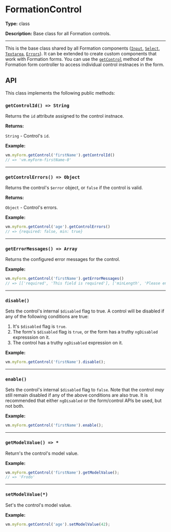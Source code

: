 # FormationControl

**Type:** class

**Description:** Base class for all Formation controls.

----

This is the base class shared by all Formation components ([`Input`](/src/formation/components/Input), [`Select`](/src/formation/components/Select), [`Textarea`](/src/formation/components/Textarea), [`Errors`](/src/formation/components/Errors)). It can be extended to create custom components that work with Formation forms. You can use the [`getControl`](/src/formation/components/Form#getcontrolcontrolname--object) method of the Formation form controller to access individual control instnaces in the form.

## API

This class implements the following public methods:

### `getControlId() => String`

Returns the `id` attribute assigned to the control instnace.

**Returns:**

`String` - Control's `id`.

**Example:**

```js
vm.myForm.getControl('firstName').getControlId()
// => 'vm.myForm-firstName-0'
```

----

### `getControlErrors() => Object`

Returns the control's `$error` object, or `false` if the control is valid.

**Returns:**

`Object` - Control's errors.

**Example:**

```js
vm.myForm.getControl('age').getControlErrors()
// => {required: false, min: true}
```

----

### `getErrorMessages() => Array`

Returns the configured error messages for the control.

**Example:**

```js
vm.myForm.getControl('firstName').getErrorMessages()
// => [['required', 'This field is required'], ['minLength', 'Please enter at least two characters.']]

```

----

### `disable()`

Sets the control's internal `$disabled` flag to true. A control will be disabled if any of the following conditions are true:

1. It's `$disabled` flag is `true`.
2. The form's `$disabled` flag is `true`, or the form has a truthy `ngDisabled` expresssion on it.
3. The control has a truthy `ngDisabled` expression on it.

**Example:**

```js
vm.myForm.getControl('firstName').disable();
```

----

### `enable()`

Sets the control's internal `$disabled` flag to `false`. Note that the control _may_ still remain disabled if any of the above conditions are also true. It is recommended that either `ngDisabled` or the form/control APIs be used, but not both.

**Example:**

```js
vm.myForm.getControl('firstName').enable();
```

----

### `getModelValue() => *`

Return's the control's model value.

**Example:**

```js
vm.myForm.getControl('firstName').getModelValue();
// => 'Frodo'
```

----

### `setModelValue(*)`

Set's the control's model value.

**Example:**

```js
vm.myForm.getControl('age').setModelValue(42);
```
